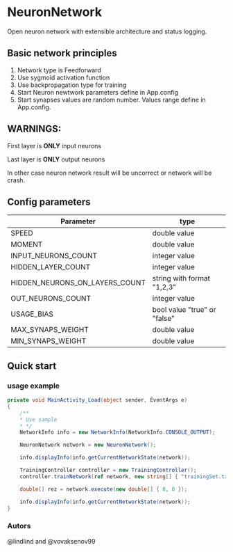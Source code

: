 # NeuronNetwork

Open neuron network with extensible architecture and status logging.

## Basic network principles
	  
1. Network type is Feedforward
2. Use sygmoid activation function
3. Use backpropagation type for training
4. Start Neuron newtwork parameters define in App.config
5. Start synapses values are random number. Values range define in App.config.
	  
## WARNINGS:
First layer is **ONLY** input neurons

Last layer is **ONLY** output neurons

In other case neuron network result will be uncorrect or network will be crash.

## Config parameters
| Parameter  | type |
| ------------- | ------------- |
| SPEED | double value |
| MOMENT | double value |
| INPUT_NEURONS_COUNT | integer value |
| HIDDEN_LAYER_COUNT | integer value |
| HIDDEN_NEURONS_ON_LAYERS_COUNT | string with format "1,2,3" |
| OUT_NEURONS_COUNT | integer value |
| USAGE_BIAS | bool value "true" or "false" |
| MAX_SYNAPS_WEIGHT | double value |
| MIN_SYNAPS_WEIGHT | double value |

## Quick start
### usage example
``` csharp
private void MainActivity_Load(object sender, EventArgs e)
{
    /**
    * Use sample 
    * */
    NetworkInfo info = new NetworkInfo(NetworkInfo.CONSOLE_OUTPUT);

    NeuronNetwork network = new NeuronNetwork();

    info.displayInfo(info.getCurrentNetworkState(network));

    TrainingController controller = new TrainingController();
    controller.trainNetwork(ref network, new string[] { "trainingSet.txt" });

    double[] rez = network.execute(new double[] { 0, 0 });

    info.displayInfo(info.getCurrentNetworkState(network));
}
```
### Autors
@lindlind and @vovaksenov99
